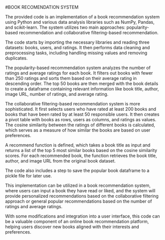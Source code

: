 #BOOK RECOMENDATION SYSTEM

The provided code is an implementation of a book recommendation system using Python and various data analysis libraries such as NumPy, Pandas, and scikit-learn. The system utilizes two main approaches: popularity-based recommendation and collaborative filtering-based recommendation.

The code starts by importing the necessary libraries and reading three datasets: books, users, and ratings. It then performs data cleaning and preprocessing tasks, including handling missing values and removing duplicates.

The popularity-based recommendation system analyzes the number of ratings and average ratings for each book. It filters out books with fewer than 250 ratings and sorts them based on their average rating in descending order. The top 50 books are then merged with the book details to create a dataframe containing relevant information like book title, author, image URL, number of ratings, and average rating.

The collaborative filtering-based recommendation system is more sophisticated. It first selects users who have rated at least 200 books and books that have been rated by at least 50 responsible users. It then creates a pivot table with books as rows, users as columns, and ratings as values. The cosine similarity between the ratings of different books is calculated, which serves as a measure of how similar the books are based on user preferences.

A recommend function is defined, which takes a book title as input and returns a list of the top 5 most similar books based on the cosine similarity scores. For each recommended book, the function retrieves the book title, author, and image URL from the original book dataset.

The code also includes a step to save the popular book dataframe to a pickle file for later use.

This implementation can be utilized in a book recommendation system, where users can input a book they have read or liked, and the system will provide personalized recommendations based on the collaborative filtering approach or general popular recommendations based on the number of ratings and average ratings.

With some modifications and integration into a user interface, this code can be a valuable component of an online book recommendation platform, helping users discover new books aligned with their interests and preferences.
